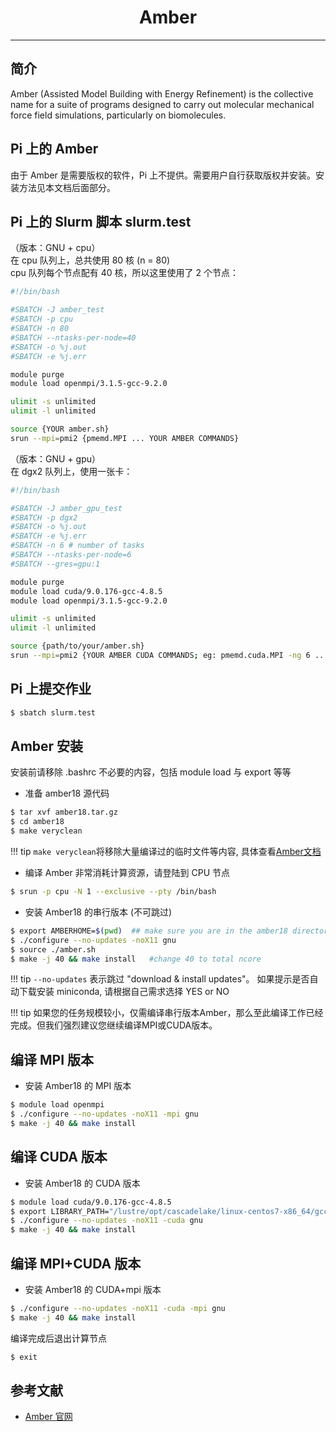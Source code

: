 # <center>Amber</center>

------

## 简介

Amber (Assisted Model Building with Energy Refinement) is the collective name for a suite of programs designed to carry out molecular mechanical force field simulations, particularly on biomolecules. 


## Pi 上的 Amber
由于 Amber 是需要版权的软件，Pi 上不提供。需要用户自行获取版权并安装。安装方法见本文档后面部分。

## Pi 上的 Slurm 脚本 slurm.test
（版本：GNU + cpu）<br>
在 cpu 队列上，总共使用 80 核 (n = 80)<br>
cpu 队列每个节点配有 40 核，所以这里使用了 2 个节点：
```bash
#!/bin/bash

#SBATCH -J amber_test
#SBATCH -p cpu
#SBATCH -n 80
#SBATCH --ntasks-per-node=40
#SBATCH -o %j.out
#SBATCH -e %j.err

module purge
module load openmpi/3.1.5-gcc-9.2.0

ulimit -s unlimited
ulimit -l unlimited

source {YOUR amber.sh}
srun --mpi=pmi2 {pmemd.MPI ... YOUR AMBER COMMANDS}
```

（版本：GNU + gpu）<br>
在 dgx2 队列上，使用一张卡：
```bash
#!/bin/bash

#SBATCH -J amber_gpu_test
#SBATCH -p dgx2
#SBATCH -o %j.out
#SBATCH -e %j.err
#SBATCH -n 6 # number of tasks
#SBATCH --ntasks-per-node=6
#SBATCH --gres=gpu:1

module purge
module load cuda/9.0.176-gcc-4.8.5
module load openmpi/3.1.5-gcc-9.2.0

ulimit -s unlimited
ulimit -l unlimited

source {path/to/your/amber.sh}
srun --mpi=pmi2 {YOUR AMBER CUDA COMMANDS; eg: pmemd.cuda.MPI -ng 6 ... }
```

## Pi 上提交作业
```bash
$ sbatch slurm.test
```

## Amber 安装

安装前请移除 .bashrc 不必要的内容，包括 module load 与 export 等等

- 准备 amber18 源代码
```bash
$ tar xvf amber18.tar.gz
$ cd amber18
$ make veryclean
```
!!! tip
      `make veryclean`将移除大量编译过的临时文件等内容, 具体查看[Amber文档](http://ambermd.org/doc12/Amber18.pdf)
		 
- 编译 Amber 非常消耗计算资源，请登陆到 CPU 节点
```bash
$ srun -p cpu -N 1 --exclusive --pty /bin/bash
```

- 安装 Amber18 的串行版本 (不可跳过)
```bash
$ export AMBERHOME=$(pwd)  ## make sure you are in the amber18 directory extracted
$ ./configure --no-updates -noX11 gnu
$ source ./amber.sh
$ make -j 40 && make install   #change 40 to total ncore
```

!!! tip
      `--no-updates` 表示跳过 "download & install updates"。
      如果提示是否自动下载安装 miniconda, 请根据自己需求选择 YES or NO

!!! tip
      如果您的任务规模较小，仅需编译串行版本Amber，那么至此编译工作已经完成。但我们强烈建议您继续编译MPI或CUDA版本。

## 编译 MPI 版本

- 安装 Amber18 的 MPI 版本
```bash
$ module load openmpi
$ ./configure --no-updates -noX11 -mpi gnu
$ make -j 40 && make install
```

## 编译 CUDA 版本

- 安装 Amber18 的 CUDA 版本
```bash
$ module load cuda/9.0.176-gcc-4.8.5
$ export LIBRARY_PATH="/lustre/opt/cascadelake/linux-centos7-x86_64/gcc-4.8.5/cuda-9.0.176-pusmroeeme62xntggzjygame4htcbil7/lib64/stubs:${LIBRARY_PATH}"
$ ./configure --no-updates -noX11 -cuda gnu
$ make -j 40 && make install
```

## 编译 MPI+CUDA 版本

- 安装 Amber18 的 CUDA+mpi 版本
```bash
$ ./configure --no-updates -noX11 -cuda -mpi gnu
$ make -j 40 && make install
```

编译完成后退出计算节点
```bash
$ exit
```


## 参考文献

- [Amber 官网](https://ambermd.org/)
